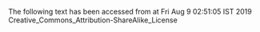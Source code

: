 The following text has been accessed from at Fri Aug 9 02:51:05 IST 2019
Creative_Commons_Attribution-ShareAlike_License
